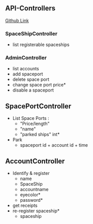 ## API-Controllers
[Github Link](https://github.com/PGBSNH20/spaceparkv2-buddygroup6-renegades/tree/main/Source/SpacePark-API/Controllers)

### SpaceShipController
- list registerable spaceships

### AdminController
- list accounts
- add spaceport
- delete space port
- change space port price*
- disable a spaceport

## SpacePortController
- List Space Ports :
    - "Price/length"
    - "name"
    - "parked ships" int*
- Park
    - spaceport id + account id + time

## AccountController
- Identify & register
    - name
    - SpaceShip
    - accountname
    - eyecolor*
    - password*
- get receipts
- re-register spaceship*
    - spaceship
